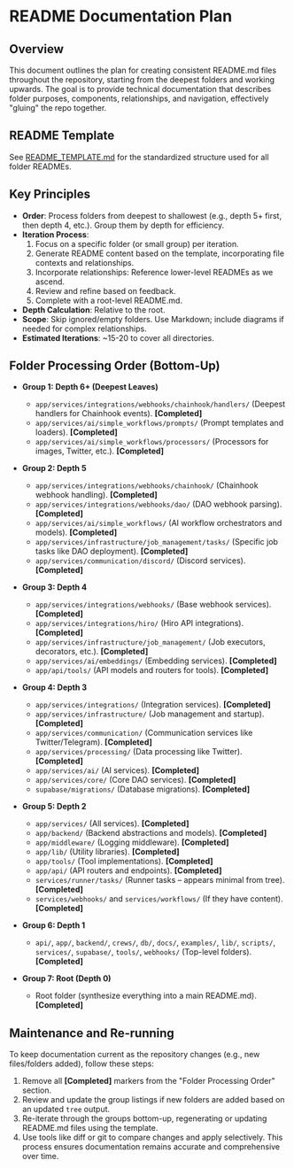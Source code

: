 # README Documentation Plan

## Overview
This document outlines the plan for creating consistent README.md files throughout the repository, starting from the deepest folders and working upwards. The goal is to provide technical documentation that describes folder purposes, components, relationships, and navigation, effectively "gluing" the repo together.

## README Template
See [README_TEMPLATE.md](./README_TEMPLATE.md) for the standardized structure used for all folder READMEs.

## Key Principles
- **Order**: Process folders from deepest to shallowest (e.g., depth 5+ first, then depth 4, etc.). Group them by depth for efficiency.
- **Iteration Process**:
  1. Focus on a specific folder (or small group) per iteration.
  2. Generate README content based on the template, incorporating file contexts and relationships.
  3. Incorporate relationships: Reference lower-level READMEs as we ascend.
  4. Review and refine based on feedback.
  5. Complete with a root-level README.md.
- **Depth Calculation**: Relative to the root.
- **Scope**: Skip ignored/empty folders. Use Markdown; include diagrams if needed for complex relationships.
- **Estimated Iterations**: ~15-20 to cover all directories.

## Folder Processing Order (Bottom-Up)

- **Group 1: Depth 6+ (Deepest Leaves)**
  - `app/services/integrations/webhooks/chainhook/handlers/` (Deepest handlers for Chainhook events). **[Completed]**
  - `app/services/ai/simple_workflows/prompts/` (Prompt templates and loaders). **[Completed]**
  - `app/services/ai/simple_workflows/processors/` (Processors for images, Twitter, etc.). **[Completed]**

- **Group 2: Depth 5**
  - `app/services/integrations/webhooks/chainhook/` (Chainhook webhook handling). **[Completed]**
  - `app/services/integrations/webhooks/dao/` (DAO webhook parsing). **[Completed]**
  - `app/services/ai/simple_workflows/` (AI workflow orchestrators and models). **[Completed]**
  - `app/services/infrastructure/job_management/tasks/` (Specific job tasks like DAO deployment). **[Completed]**
  - `app/services/communication/discord/` (Discord services). **[Completed]**

- **Group 3: Depth 4**
  - `app/services/integrations/webhooks/` (Base webhook services). **[Completed]**
  - `app/services/integrations/hiro/` (Hiro API integrations). **[Completed]**
  - `app/services/infrastructure/job_management/` (Job executors, decorators, etc.). **[Completed]**
  - `app/services/ai/embeddings/` (Embedding services). **[Completed]**
  - `app/api/tools/` (API models and routers for tools). **[Completed]**

- **Group 4: Depth 3**
  - `app/services/integrations/` (Integration services). **[Completed]**
  - `app/services/infrastructure/` (Job management and startup). **[Completed]**
  - `app/services/communication/` (Communication services like Twitter/Telegram). **[Completed]**
  - `app/services/processing/` (Data processing like Twitter). **[Completed]**
  - `app/services/ai/` (AI services). **[Completed]**
  - `app/services/core/` (Core DAO services). **[Completed]**
  - `supabase/migrations/` (Database migrations). **[Completed]**

- **Group 5: Depth 2**
  - `app/services/` (All services). **[Completed]**
  - `app/backend/` (Backend abstractions and models). **[Completed]**
  - `app/middleware/` (Logging middleware). **[Completed]**
  - `app/lib/` (Utility libraries). **[Completed]**
  - `app/tools/` (Tool implementations). **[Completed]**
  - `app/api/` (API routers and endpoints). **[Completed]**
  - `services/runner/tasks/` (Runner tasks – appears minimal from tree). **[Completed]**
  - `services/webhooks/` and `services/workflows/` (If they have content). **[Completed]**

- **Group 6: Depth 1**
  - `api/`, `app/`, `backend/`, `crews/`, `db/`, `docs/`, `examples/`, `lib/`, `scripts/`, `services/`, `supabase/`, `tools/`, `webhooks/` (Top-level folders). **[Completed]**

- **Group 7: Root (Depth 0)**
  - Root folder (synthesize everything into a main README.md). **[Completed]**

## Maintenance and Re-running
To keep documentation current as the repository changes (e.g., new files/folders added), follow these steps:
1. Remove all **[Completed]** markers from the "Folder Processing Order" section.
2. Review and update the group listings if new folders are added based on an updated `tree` output.
3. Re-iterate through the groups bottom-up, regenerating or updating README.md files using the template.
4. Use tools like diff or git to compare changes and apply selectively.
This process ensures documentation remains accurate and comprehensive over time.
